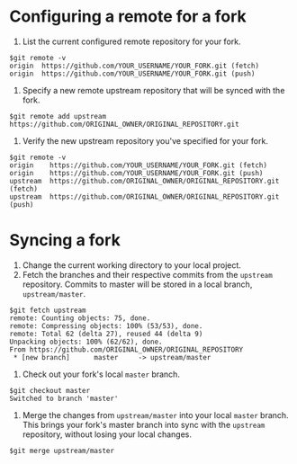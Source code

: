 # Configuring a remote for a fork

1. List the current configured remote repository for your fork.
```
$git remote -v
origin  https://github.com/YOUR_USERNAME/YOUR_FORK.git (fetch)
origin  https://github.com/YOUR_USERNAME/YOUR_FORK.git (push)
```
1. Specify a new remote upstream repository that will be synced with the fork.
```
$git remote add upstream https://github.com/ORIGINAL_OWNER/ORIGINAL_REPOSITORY.git
```
1. Verify the new upstream repository you've specified for your fork.
```
$git remote -v
origin    https://github.com/YOUR_USERNAME/YOUR_FORK.git (fetch)
origin    https://github.com/YOUR_USERNAME/YOUR_FORK.git (push)
upstream  https://github.com/ORIGINAL_OWNER/ORIGINAL_REPOSITORY.git (fetch)
upstream  https://github.com/ORIGINAL_OWNER/ORIGINAL_REPOSITORY.git (push)
```


# Syncing a fork
1. Change the current working directory to your local project.
1. Fetch the branches and their respective commits from the `upstream` repository. Commits to master will be stored in a local branch, `upstream/master`.
```
$git fetch upstream
remote: Counting objects: 75, done.
remote: Compressing objects: 100% (53/53), done.
remote: Total 62 (delta 27), reused 44 (delta 9)
Unpacking objects: 100% (62/62), done.
From https://github.com/ORIGINAL_OWNER/ORIGINAL_REPOSITORY
 * [new branch]      master     -> upstream/master
```
1. Check out your fork's local `master` branch.
```
$git checkout master
Switched to branch 'master'
```
1. Merge the changes from `upstream/master` into your local `master` branch. This brings your fork's master branch into sync with the `upstream` repository, without losing your local changes.
```
$git merge upstream/master
```
